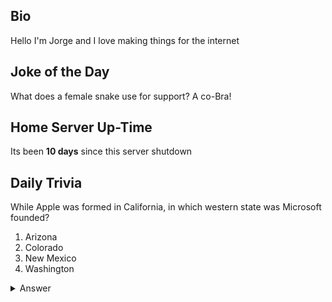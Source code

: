 ## Bio

Hello I'm Jorge and I love making things for the internet

## Joke of the Day

What does a female snake use for support? A co-Bra!

## Home Server Up-Time

Its been **10 days** since this server shutdown


## Daily Trivia

While Apple was formed in California, in which western state was Microsoft founded?
 1. Arizona
 2. Colorado
 3. New Mexico
 4. Washington

<details>
  <summary>Answer</summary>
  New Mexico
</details>
